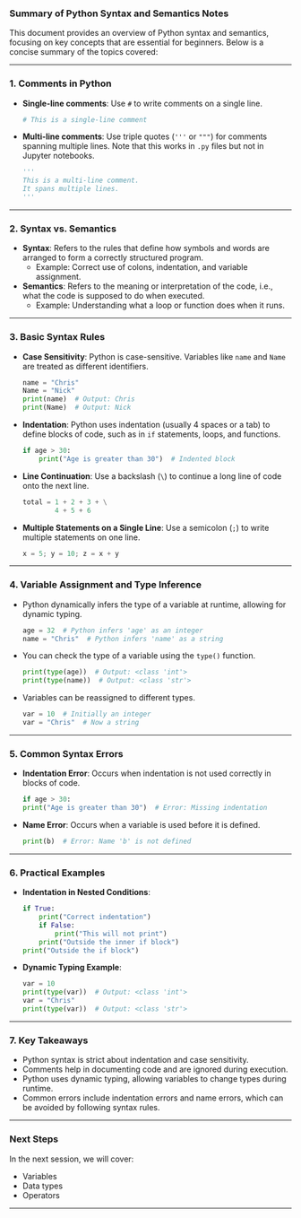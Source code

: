 ### Summary of Python Syntax and Semantics Notes

This document provides an overview of Python syntax and semantics, focusing on key concepts that are essential for beginners. Below is a concise summary of the topics covered:

---

### 1. **Comments in Python**
   - **Single-line comments**: Use `#` to write comments on a single line.
     ```python
     # This is a single-line comment
     ```
   - **Multi-line comments**: Use triple quotes (`'''` or `"""`) for comments spanning multiple lines. Note that this works in `.py` files but not in Jupyter notebooks.
     ```python
     '''
     This is a multi-line comment.
     It spans multiple lines.
     '''
     ```

---

### 2. **Syntax vs. Semantics**
   - **Syntax**: Refers to the rules that define how symbols and words are arranged to form a correctly structured program.
     - Example: Correct use of colons, indentation, and variable assignment.
   - **Semantics**: Refers to the meaning or interpretation of the code, i.e., what the code is supposed to do when executed.
     - Example: Understanding what a loop or function does when it runs.

---

### 3. **Basic Syntax Rules**
   - **Case Sensitivity**: Python is case-sensitive. Variables like `name` and `Name` are treated as different identifiers.
     ```python
     name = "Chris"
     Name = "Nick"
     print(name)  # Output: Chris
     print(Name)  # Output: Nick
     ```
   - **Indentation**: Python uses indentation (usually 4 spaces or a tab) to define blocks of code, such as in `if` statements, loops, and functions.
     ```python
     if age > 30:
         print("Age is greater than 30")  # Indented block
     ```
   - **Line Continuation**: Use a backslash (`\`) to continue a long line of code onto the next line.
     ```python
     total = 1 + 2 + 3 + \
             4 + 5 + 6
     ```
   - **Multiple Statements on a Single Line**: Use a semicolon (`;`) to write multiple statements on one line.
     ```python
     x = 5; y = 10; z = x + y
     ```

---

### 4. **Variable Assignment and Type Inference**
   - Python dynamically infers the type of a variable at runtime, allowing for dynamic typing.
     ```python
     age = 32  # Python infers 'age' as an integer
     name = "Chris"  # Python infers 'name' as a string
     ```
   - You can check the type of a variable using the `type()` function.
     ```python
     print(type(age))  # Output: <class 'int'>
     print(type(name))  # Output: <class 'str'>
     ```
   - Variables can be reassigned to different types.
     ```python
     var = 10  # Initially an integer
     var = "Chris"  # Now a string
     ```

---

### 5. **Common Syntax Errors**
   - **Indentation Error**: Occurs when indentation is not used correctly in blocks of code.
     ```python
     if age > 30:
     print("Age is greater than 30")  # Error: Missing indentation
     ```
   - **Name Error**: Occurs when a variable is used before it is defined.
     ```python
     print(b)  # Error: Name 'b' is not defined
     ```

---

### 6. **Practical Examples**
   - **Indentation in Nested Conditions**:
     ```python
     if True:
         print("Correct indentation")
         if False:
             print("This will not print")
         print("Outside the inner if block")
     print("Outside the if block")
     ```
   - **Dynamic Typing Example**:
     ```python
     var = 10
     print(type(var))  # Output: <class 'int'>
     var = "Chris"
     print(type(var))  # Output: <class 'str'>
     ```

---

### 7. **Key Takeaways**
   - Python syntax is strict about indentation and case sensitivity.
   - Comments help in documenting code and are ignored during execution.
   - Python uses dynamic typing, allowing variables to change types during runtime.
   - Common errors include indentation errors and name errors, which can be avoided by following syntax rules.

---

### Next Steps
In the next session, we will cover:
- Variables
- Data types
- Operators

---
